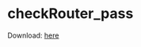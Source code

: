 # checkRouter_pass
Download: [here](https://github.com/laasri-Mohamed/checkRouter_pass/releases/download/untagged-e793baef312f5c5d6327/router.exe)
